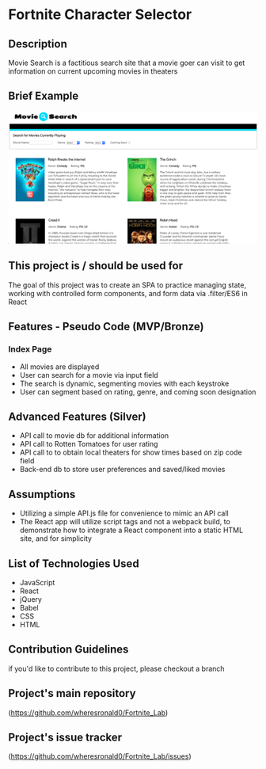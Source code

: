 # Fortnite Character Selector

## Description

Movie Search is a factitious search site that a movie goer can visit to get information on current upcoming movies in theaters

## Brief Example

![alt text](https://github.com/wheresronald0/Movie_Search_app/blob/master/index_view.png "Screenshot for Application")

## This project is / should be used for

The goal of this project was to create an SPA to practice managing state, working with controlled form components, and form data via .filter/ES6 in React

## Features - Pseudo Code (MVP/Bronze)

### Index Page

- All movies are displayed
- User can search for a movie via input field
- The search is dynamic, segmenting movies with each keystroke
- User can segment based on rating, genre, and coming soon designation

## Advanced Features (Silver)

- API call to movie db for additional information
- API call to Rotten Tomatoes for user rating
- API call to to obtain local theaters for show times based on zip code field
- Back-end db to store user preferences and saved/liked movies

## Assumptions

- Utilizing a simple API.js file for convenience to mimic an API call
- The React app will utilize script tags and not a webpack build, to demonstrate how to integrate a React component into a static HTML site, and for simplicity

## List of Technologies Used

- JavaScript
- React
- jQuery
- Babel
- CSS
- HTML

## Contribution Guidelines

if you'd like to contribute to this project, please checkout a branch

## Project's main repository

(https://github.com/wheresronald0/Fortnite_Lab)

## Project's issue tracker

(https://github.com/wheresronald0/Fortnite_Lab/issues)
